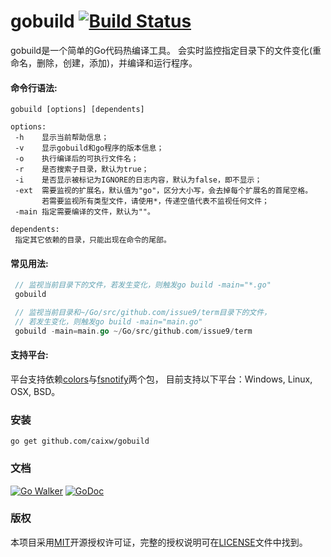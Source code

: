 gobuild [![Build Status](https://travis-ci.org/caixw/gobuild.svg?branch=master)](https://travis-ci.org/caixw/gobuild)
======

gobuild是一个简单的Go代码热编译工具。
会实时监控指定目录下的文件变化(重命名，删除，创建，添加)，并编译和运行程序。


#### 命令行语法:
```shell
gobuild [options] [dependents]

options:
 -h    显示当前帮助信息；
 -v    显示gobuild和go程序的版本信息；
 -o    执行编译后的可执行文件名；
 -r    是否搜索子目录，默认为true；
 -i    是否显示被标记为IGNORE的日志内容，默认为false，即不显示；
 -ext  需要监视的扩展名，默认值为"go"，区分大小写，会去掉每个扩展名的首尾空格。
       若需要监视所有类型文件，请使用*，传递空值代表不监视任何文件；
 -main 指定需要编译的文件，默认为""。

dependents:
 指定其它依赖的目录，只能出现在命令的尾部。
```


#### 常见用法:
```go
 // 监视当前目录下的文件，若发生变化，则触发go build -main="*.go"
 gobuild

 // 监视当前目录和~/Go/src/github.com/issue9/term目录下的文件，
 // 若发生变化，则触发go build -main="main.go"
 gobuild -main=main.go ~/Go/src/github.com/issue9/term
```


#### 支持平台:

平台支持依赖[colors](https://github.com/issue9/term)与[fsnotify](https://gopkg.in/fsnotify.v1)两个包，
目前支持以下平台：Windows, Linux, OSX, BSD。



### 安装

```shell
go get github.com/caixw/gobuild
```


### 文档

[![Go Walker](http://gowalker.org/api/v1/badge)](http://gowalker.org/github.com/caixw/gobuild)
[![GoDoc](https://godoc.org/github.com/caixw/gobuild?status.svg)](https://godoc.org/github.com/caixw/gobuild)


### 版权

本项目采用[MIT](http://opensource.org/licenses/MIT)开源授权许可证，完整的授权说明可在[LICENSE](LICENSE)文件中找到。
